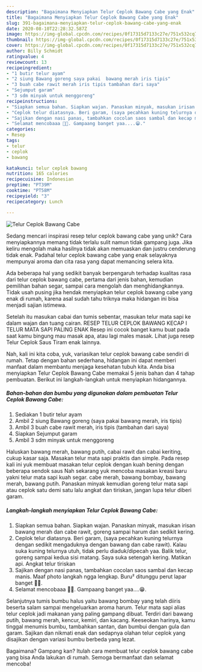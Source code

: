 ```yaml
---
description: "Bagaimana Menyiapkan Telur Ceplok Bawang Cabe yang Enak"
title: "Bagaimana Menyiapkan Telur Ceplok Bawang Cabe yang Enak"
slug: 391-bagaimana-menyiapkan-telur-ceplok-bawang-cabe-yang-enak
date: 2020-08-10T22:28:32.587Z
image: https://img-global.cpcdn.com/recipes/0f17315d7133c27e/751x532cq70/telur-ceplok-bawang-cabe-foto-resep-utama.jpg
thumbnail: https://img-global.cpcdn.com/recipes/0f17315d7133c27e/751x532cq70/telur-ceplok-bawang-cabe-foto-resep-utama.jpg
cover: https://img-global.cpcdn.com/recipes/0f17315d7133c27e/751x532cq70/telur-ceplok-bawang-cabe-foto-resep-utama.jpg
author: Billy Schmidt
ratingvalue: 4
reviewcount: 13
recipeingredient:
- "1 butir telur ayam"
- "2 siung Bawang goreng saya pakai  bawang merah iris tipis"
- "3 buah cabe rawit merah iris tipis tambahan dari saya"
- "Sejumput garam"
- "3 sdm minyak untuk menggoreng"
recipeinstructions:
- "Siapkan semua bahan. Siapkan wajan. Panaskan minyak, masukan irisan bawang merah dan cabe rawit, goreng sampai harum dan sedikit kering."
- "Ceplok telur diatasnya. Beri garam, (saya pecahkan kuning telurnya dengan sedikit mengaduknya dengan bawang dan cabe rawit). Kalau suka kuning telurnya utuh, tidak perlu diaduk/dipecah yaa. Balik telur, goreng sampai kedua sisi matang. Saya suka setengah kering. Matikan api. Angkat telur tiriskan"
- "Sajikan dengan nasi panas, tambahkan cocolan saos sambal dan kecap manis. Maaf photo langkah ngga lengkap. Buru² ditunggu perut lapar banget 🤭🙏."
- "Selamat mencobaaa 🤗🥰. Gampaang banget yaa....😁."
categories:
- Resep
tags:
- telur
- ceplok
- bawang

katakunci: telur ceplok bawang 
nutrition: 165 calories
recipecuisine: Indonesian
preptime: "PT39M"
cooktime: "PT58M"
recipeyield: "3"
recipecategory: Lunch

---
```



![Telur Ceplok Bawang Cabe](https://img-global.cpcdn.com/recipes/0f17315d7133c27e/751x532cq70/telur-ceplok-bawang-cabe-foto-resep-utama.jpg)

Sedang mencari inspirasi resep telur ceplok bawang cabe yang unik? Cara menyiapkannya memang tidak terlalu sulit namun tidak gampang juga. Jika keliru mengolah maka hasilnya tidak akan memuaskan dan justru cenderung tidak enak. Padahal telur ceplok bawang cabe yang enak selayaknya mempunyai aroma dan cita rasa yang dapat memancing selera kita.

Ada beberapa hal yang sedikit banyak berpengaruh terhadap kualitas rasa dari telur ceplok bawang cabe, pertama dari jenis bahan, kemudian pemilihan bahan segar, sampai cara mengolah dan menghidangkannya. Tidak usah pusing jika hendak menyiapkan telur ceplok bawang cabe yang enak di rumah, karena asal sudah tahu triknya maka hidangan ini bisa menjadi sajian istimewa.

Setelah itu masukan cabai dan tumis sebentar, masukan telur mata sapi ke dalam wajan dan tuang cairan. RESEP TELUR CEPLOK BAWANG KECAP I TELUR MATA SAPI PALING ENAK Resep ini cocok banget kamu buat pada saat kamu bingung mau masak apa, atau lagi males masak. Lihat juga resep Telur Ceplok Saus Tiram enak lainnya.


Nah, kali ini kita coba, yuk, variasikan telur ceplok bawang cabe sendiri di rumah. Tetap dengan bahan sederhana, hidangan ini dapat memberi manfaat dalam membantu menjaga kesehatan tubuh kita. Anda bisa menyiapkan Telur Ceplok Bawang Cabe memakai 5 jenis bahan dan 4 tahap pembuatan. Berikut ini langkah-langkah untuk menyiapkan hidangannya.

<!--inarticleads1-->

##### Bahan-bahan dan bumbu yang digunakan dalam pembuatan Telur Ceplok Bawang Cabe:

1. Sediakan 1 butir telur ayam
1. Ambil 2 siung Bawang goreng (saya pakai  bawang merah, iris tipis)
1. Ambil 3 buah cabe rawit merah, iris tipis (tambahan dari saya)
1. Siapkan Sejumput garam
1. Ambil 3 sdm minyak untuk menggoreng


Haluskan bawang merah, bawang putih, cabai rawit dan cabai keriting, cukup kasar saja. Masakan telur mata sapi praktis dan simple. Pada resep kali ini yuk membuat masakan telur ceplok dengan kuah bening dengan beberapa sendok saus Nah sekarang yuk mencoba masakan kreasi baru yakni telur mata sapi kuah segar. cabe merah, bawang bombay, bawang merah, bawang putih. Panaskan minyak kemudian goreng telur mata sapi atau ceplok satu demi satu lalu angkat dan tiriskan, jangan lupa telur diberi garam. 

<!--inarticleads2-->

##### Langkah-langkah menyiapkan Telur Ceplok Bawang Cabe:

1. Siapkan semua bahan. Siapkan wajan. Panaskan minyak, masukan irisan bawang merah dan cabe rawit, goreng sampai harum dan sedikit kering.
1. Ceplok telur diatasnya. Beri garam, (saya pecahkan kuning telurnya dengan sedikit mengaduknya dengan bawang dan cabe rawit). Kalau suka kuning telurnya utuh, tidak perlu diaduk/dipecah yaa. Balik telur, goreng sampai kedua sisi matang. Saya suka setengah kering. Matikan api. Angkat telur tiriskan
1. Sajikan dengan nasi panas, tambahkan cocolan saos sambal dan kecap manis. Maaf photo langkah ngga lengkap. Buru² ditunggu perut lapar banget 🤭🙏.
1. Selamat mencobaaa 🤗🥰. Gampaang banget yaa....😁.


Selanjutnya tumis bumbu halus yaitu bawang bombay yang telah diiris beserta salam sampai mengeluarkan aroma harum. Telur mata sapi alias telur ceplok jadi makanan yang paling gampang dibuat. Terdiri dari bawang putih, bawang merah, kencur, kemiri, dan kacang. Keeseokan harinya, kamu tinggal menumis bumbu, tambahkan santan, dan bumbui dengan gula dan garam. Sajikan dan nikmati enak dan sedapnya olahan telur ceplok yang disajikan dengan variasi bumbu berbeda yang lezat. 

Bagaimana? Gampang kan? Itulah cara membuat telur ceplok bawang cabe yang bisa Anda lakukan di rumah. Semoga bermanfaat dan selamat mencoba!
